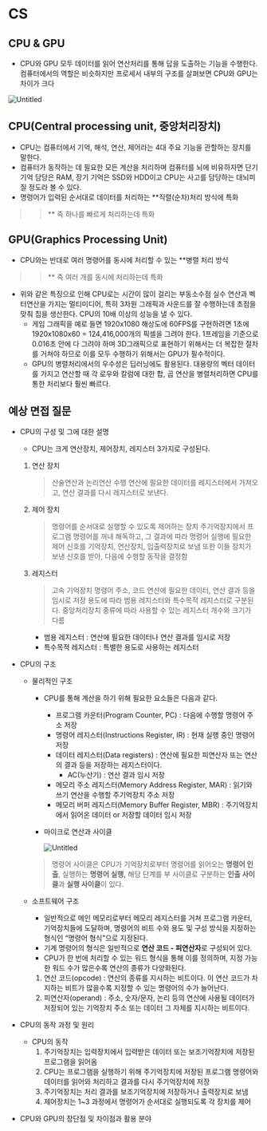 # CS

## CPU & GPU

- CPU와 GPU 모두 데이터를 읽어 연산처리를 통해 답을 도출하는 기능을 수행한다.
컴퓨터에서의 역할은 비슷하지만 프로세서 내부의 구조를 살펴보면 CPU와 GPU는 차이가 크다

![Untitled](./CS%2098b04128a3e848d49b2cb8a8c2ca38d0/Untitled.png)

## CPU(Central processing unit, 중앙처리장치)

- CPU는 컴퓨터에서 기억, 해석, 연산, 제어라는 4대 주요 기능을 관할하는 장치를 말한다.
- 컴퓨터가 동작하는 데 필요한 모든 계산을 처리하며 컴퓨터를 뇌에 비유하자면 
단기 기억 담당은 RAM, 장기 기억은 SSD와 HDD이고 CPU는 사고를 담당하는 대뇌피질 
정도라 볼 수 있다.
- 명령어가 입력된 순서대로 데이터를 처리하는 **직렬(순차)처리 방식에 특화
>>** 즉 하나를 빠르게 처리하는데 특화

## GPU(Graphics Processing Unit)

- CPU와는 반대로 여러 명령어를 동시에 처리할 수 있는 **병렬 처리 방식
>>** 즉 여러 개를 동시에 처리하는데 특화
- 위와 같은 특징으로 인해 CPU로는 시간이 많이 걸리는 부동소수점 실수 연산과 
벡터연산을 가지는 멀티미디어, 특히 3차원 그래픽과 사운드를 잘 수행하는데 초점을 
맞춰 칩을 생산한다. CPU의 10배 이상의 성능을 낼 수 있다.
    - 게임 그래픽을 예로 들면 1920x1080 해상도에 60FPS를 구현하려면 1초에 1920x1080x60 = 124,416,000개의 픽셀을 그려야 한다. 1프레임을 기준으로 0.016초 안에 다 그려야 하며 3D그래픽으로 표현하기 위해서는  더 복잡한 절차를 거쳐야 하므로 이를 모두 수행하기 위해서는 GPU가 필수적이다.
    - GPU의 병렬처리에서의 우수성은 딥러닝에도 활용된다. 대용량의 벡터 데이터를 
    가지고 연산할 때 각 로우와 칼럼에 대한 합, 곱 연산을 병렬처리하면 CPU를 통한 
    처리보다 훨씬 빠르다.

## 예상 면접 질문

- CPU의 구성 및 그에 대한 설명
    - CPU는 크게 연산장치, 제어장치, 레지스터 3가지로 구성된다.
    
    1. 연산 장치
        
        > 산술연산과 논리연산 수행
        연산에 필요한 데이터를 레지스터에서 가져오고, 연산 결과를 다시 레지스터로 보낸다.
        > 
        
    2. 제어 장치
        
        > 명령어를 순서대로 실행할 수 있도록 제어하는 장치
        주기억장치에서 프로그램 명령어를 꺼내 해독하고, 그 결과에 따라 명령어 실행에 
        필요한 제어 신호를 기억장치, 연산장치, 입출력장치로 보냄
        또한 이들 장치가 보낸 신호를 받아, 다음에 수행할 동작을 결정함
        > 
        
    3. 레지스터
        
        > 고속 기억장치
        명령어 주소, 코드 연산에 필요한 데이터, 연산 결과 등을 임시로 저장
        용도에 따라 범용 레지스터와 특수목적 레지스터로 구분된다.
        중앙처리장치 종류에 따라 사용할 수 있는 레지스터 개수와 크기가 다름
        - 범용 레지스터 : 연산에 필요한 데이터나 연산 결과를 임시로 저장
        - 특수목적 레지스터 : 특별한 용도로 사용하는 레지스터
        > 
- CPU의 구조
    - 물리적인 구조
        - CPU를 통해 계산을 하기 위해 필요한 요소들은 다음과 같다.
            - 프로그램 카운터(Program Counter, PC) : 다음에 수행할 명령어 주소 저장
            - 명령어 레지스터(Instructions Register, IR) : 현재 실행 중인 명령어 저장
            - 데이터 레지스터(Data registers) : 연산에 필요한 피연산자 또는 연산의 결과 등을 
            저장하는 레지스터이다.
                - AC(누산기) : 연산 결과 임시 저장
            - 메모리 주소 레지스터(Memory Address Register, MAR) : 읽기와 쓰기 연산을 수행할 
            주기억장치 주소 저장
            - 메모리 버퍼 레지스터(Memory Buffer Register, MBR) : 주기억장치에서 읽어온 데이터 or 저장할 데이터 임시 저장
            
        - 마이크로 연산과 사이클
            
            ![Untitled](./CS%2098b04128a3e848d49b2cb8a8c2ca38d0/Untitled%201.png)
            
        
        > 명령어 사이클은 
        CPU가 기억장치로부터 명령어를 읽어오는 **명령어 인출**,
        실행하는 **명령어 실행,**
        해당 단계를 부 사이클로 구분하는 **인출 사이클**과 **실행 사이클**이 있다.
        > 
    - 소프트웨어 구조
        - 일반적으로 메인 메모리로부터 메모리 레지스터를 거쳐 프로그램 카운터, 기억장치들에 도달하며, 명령어의 비트 수와 용도 및 구성 방식을 지정하는 형식인 “명령어 형식”으로 지정된다.
        - 기계 명령어의 형식은 일반적으로 **연산 코드 - 피연산자**로 구성되어 있다.
        - CPU가 한 번에 처리할 수 있는 워드 형식을 통해 이를 정의하며, 지정 가능한 워드 수가 많은수록 연산의 종류가 다양화된다.
        
        1. 연산 코드(opcode) : 연산의 종류를 지시하는 비트이다. 이 연산 코드가 차지하는 비트가 많을수록 지정할 수 있는 명령어의 수가 늘어난다.
        2. 피연산자(operand) : 주소, 숫자/문자, 논리 등의 연산에 사용될 데이터가 저장되어 있는 기억장치 주소 또는 데이터 그 자체를 지시하는 비트이다.
- CPU의 동작 과정 및 원리
    - CPU의 동작
        1. 주기억장치는 입력장치에서 입력받은 데이터 또는 보조기억장치에 저장된 프로그램을 읽어옴
        2. CPU는 프로그램을 실행하기 위해 주기억장치에 저장된 프로그램 명령어와 데이터를 
        읽어와 처리하고 결과를 다시 주기억장치에 저장
        3. 주기억장치는 처리 결과를 보조기억장치에 저장하거나 출력장치로 보냄
        4. 제어장치는 1~3 과정에서 명령어가 순서대로 실행되도록 각 장치를 제어
- CPU와 GPU의 장단점 및 차이점과 활용 분야